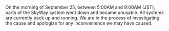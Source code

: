 On the morning of  September 25, between 5:00AM and 9:00AM (JST), parts of the SkyWay system went down and became unusable. All systems are currently back up and running. We are in the process of investigating the cause and apologize for any inconvenience we may have caused.